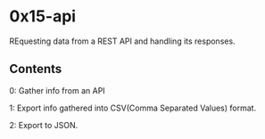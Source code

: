 # 0x15-api
REquesting data from a REST API and handling its responses.

## Contents
0: Gather info from an API

1: Export info gathered into CSV(Comma Separated Values) format.

2: Export to JSON.
